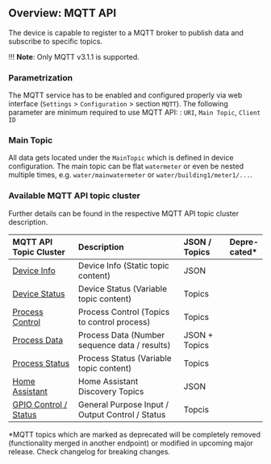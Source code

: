 ## Overview: MQTT API

The device is capable to register to a MQTT broker to publish data and subscribe to specific topics.

!!! __Note__: 
    Only MQTT v3.1.1 is supported.

### Parametrization
The MQTT service has to be enabled and configured properly via web interface (`Settings` > `Configuration` > section `MQTT`). 
The following parameter are minimum required to use MQTT API: : `URI`, `Main Topic`, `Client ID`


### Main Topic

All data gets located under the `MainTopic` which is defined in device configuration. The main topic can be flat 
`watermeter` or even be nested multiple times, e.g. `water/mainwatermeter` or `water/building1/meter1/...`.


### Available MQTT API topic cluster

Further details can be found in the respective MQTT API topic cluster description.

| MQTT API Topic Cluster               | Description                                      | JSON / Topics | Depre-<br>cated*       
|:-------------------------------------|:-------------------------------------------------|:------------- |:-----------
| [Device Info](device-info.md)        | Device Info (Static topic content)               | JSON          | 
| [Device Status](device-status.md)    | Device Status (Variable topic content)           | Topics        | 
| [Process Control](process-control.md)| Process Control (Topics to control process)      | Topics        | 
| [Process Data](process-data.md)      | Process Data (Number sequence data / results)    | JSON + Topics | 
| [Process Status](process-status.md)  | Process Status (Variable topic content)          | Topics        | 
| [Home Assistant](home-assistant-discovery.md) | Home Assistant Discovery Topics         | JSON          | 
| [GPIO Control / Status](gpio.md)     | General Purpose Input / Output Control / Status  | Topcis        | 

*MQTT topics which are marked as deprecated will be completely removed (functionality merged in another endpoint) or 
modified in upcoming major release. Check changelog for breaking changes.
